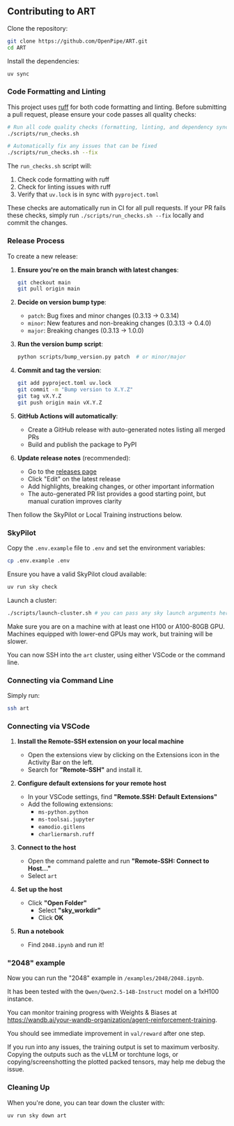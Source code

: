 ## Contributing to ART

Clone the repository:

```bash
git clone https://github.com/OpenPipe/ART.git
cd ART
```

Install the dependencies:

```bash
uv sync
```

### Code Formatting and Linting

This project uses [ruff](https://github.com/astral-sh/ruff) for both code formatting and linting. Before submitting a pull request, please ensure your code passes all quality checks:

```bash
# Run all code quality checks (formatting, linting, and dependency sync)
./scripts/run_checks.sh

# Automatically fix any issues that can be fixed
./scripts/run_checks.sh --fix
```

The `run_checks.sh` script will:

1. Check code formatting with ruff
2. Check for linting issues with ruff
3. Verify that `uv.lock` is in sync with `pyproject.toml`

These checks are automatically run in CI for all pull requests. If your PR fails these checks, simply run `./scripts/run_checks.sh --fix` locally and commit the changes.

### Release Process

To create a new release:

1. **Ensure you're on the main branch with latest changes**:

   ```bash
   git checkout main
   git pull origin main
   ```

2. **Decide on version bump type**:

   - `patch`: Bug fixes and minor changes (0.3.13 → 0.3.14)
   - `minor`: New features and non-breaking changes (0.3.13 → 0.4.0)
   - `major`: Breaking changes (0.3.13 → 1.0.0)

3. **Run the version bump script**:

   ```bash
   python scripts/bump_version.py patch  # or minor/major
   ```

4. **Commit and tag the version**:

   ```bash
   git add pyproject.toml uv.lock
   git commit -m "Bump version to X.Y.Z"
   git tag vX.Y.Z
   git push origin main vX.Y.Z
   ```

5. **GitHub Actions will automatically**:

   - Create a GitHub release with auto-generated notes listing all merged PRs
   - Build and publish the package to PyPI

6. **Update release notes** (recommended):
   - Go to the [releases page](https://github.com/OpenPipe/ART/releases)
   - Click "Edit" on the latest release
   - Add highlights, breaking changes, or other important information
   - The auto-generated PR list provides a good starting point, but manual curation improves clarity

Then follow the SkyPilot or Local Training instructions below.

### SkyPilot

Copy the `.env.example` file to `.env` and set the environment variables:

```bash
cp .env.example .env
```

Ensure you have a valid SkyPilot cloud available:

```bash
uv run sky check
```

Launch a cluster:

```bash
./scripts/launch-cluster.sh # you can pass any sky launch arguments here
```

Make sure you are on a machine with at least one H100 or A100-80GB GPU. Machines equipped with lower-end GPUs may work, but training will be slower.

You can now SSH into the `art` cluster, using either VSCode or the command line.

### Connecting via Command Line

Simply run:

```bash
ssh art
```

### Connecting via VSCode

1. **Install the Remote-SSH extension on your local machine**

   - Open the extensions view by clicking on the Extensions icon in the Activity Bar on the left.
   - Search for **"Remote-SSH"** and install it.

2. **Configure default extensions for your remote host**

   - In your VSCode settings, find **"Remote.SSH: Default Extensions"**
   - Add the following extensions:
     - `ms-python.python`
     - `ms-toolsai.jupyter`
     - `eamodio.gitlens`
     - `charliermarsh.ruff`

3. **Connect to the host**

   - Open the command palette and run **"Remote-SSH: Connect to Host..."**
   - Select `art`

4. **Set up the host**

   - Click **"Open Folder"**
     - Select **"sky_workdir"**
     - Click **OK**

5. **Run a notebook**
   - Find `2048.ipynb` and run it!

### "2048" example

Now you can run the "2048" example in `/examples/2048/2048.ipynb`.

It has been tested with the `Qwen/Qwen2.5-14B-Instruct` model on a 1xH100 instance.

You can monitor training progress with Weights & Biases at https://wandb.ai/your-wandb-organization/agent-reinforcement-training.

You should see immediate improvement in `val/reward` after one step.

If you run into any issues, the training output is set to maximum verbosity. Copying the outputs such as the vLLM or torchtune logs, or copying/screenshotting the plotted packed tensors, may help me debug the issue.

### Cleaning Up

When you're done, you can tear down the cluster with:

```bash
uv run sky down art
```
